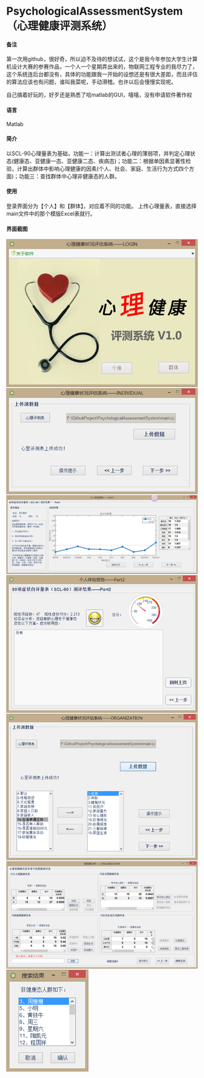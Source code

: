 # PsychologicalAssessmentSystem（心理健康评测系统）

#### 备注
第一次用github，很好奇，所以迫不及待的想试试，这个是我今年参加大学生计算机设计大赛的参赛作品，一个人一个星期弄出来的，物联网工程专业的我尽力了，这个系统连后台都没有，具体的功能跟我一开始的设想还是有很大差距，而且评估的算法应该也有问题，谁叫我菜呢，手动滑稽。也许以后会慢慢实现呢。

自己搞着好玩的，好歹还是熟悉了哈matlab的GUI，嘻嘻，没有申请软件著作权

#### 语言
Matlab

#### 简介
以SCL-90心理量表为基础，功能一：计算出测试者心理的薄弱项，并判定心理状态(健康态、亚健康一态、亚健康二态、疾病态)；功能二：根据单因素显著性检验，计算出群体中影响心理健康的因素(个人、社会、家庭、生活行为方式四个方面)；功能三：查找群体中心理非健康态的人群。

#### 使用
登录界面分为【个人】和【群体】，对应着不同的功能。
上传心理量表，直接选择main文件中的那个模版Excel表就行。

#### 界面截图
 ![image](https://github.com/AnRanbel/PsychologicalAssessmentSystem/raw/master/main/images/1.png)
 ![image](https://github.com/AnRanbel/PsychologicalAssessmentSystem/raw/master/main/images/2.png)
 ![image](https://github.com/AnRanbel/PsychologicalAssessmentSystem/raw/master/main/images/3.png)
 ![image](https://github.com/AnRanbel/PsychologicalAssessmentSystem/raw/master/main/images/4.png)
 ![image](https://github.com/AnRanbel/PsychologicalAssessmentSystem/raw/master/main/images/5.png)
 ![image](https://github.com/AnRanbel/PsychologicalAssessmentSystem/raw/master/main/images/6.png)
 ![image](https://github.com/AnRanbel/PsychologicalAssessmentSystem/raw/master/main/images/7.png)
